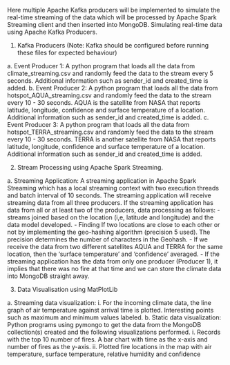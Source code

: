 Here multiple Apache Kafka producers will be implemented to simulate the real-time streaming of the data which will be processed by Apache Spark Streaming client and then inserted into MongoDB. Simulating real-time data using Apache Kafka Producers.

1. Kafka Producers (Note: Kafka should be configured before running these files for expected behaviour)

a. Event Producer 1: A python program that loads all the data from climate_streaming.csv and randomly feed the data to the stream every 5 seconds. Additional information such as sender_id and created_time is added. 
b. Event Producer 2: A python program that loads all the data from hotspot_AQUA_streaming.csv and randomly feed the data to the stream every 10 - 30 seconds. AQUA is the satellite from NASA that reports latitude, longitude, confidence and surface temperature of a location. Additional information such as sender_id and created_time is added. 
c. Event Producer 3: A python program that loads all the data from hotspot_TERRA_streaming.csv and randomly feed the data to the stream every 10 - 30 seconds. TERRA is another satellite from NASA that reports latitude, longitude, confidence and surface temperature of a location. Additional information such as sender_id and created_time is added.  

2. Stream Processing using Apache Spark Streaming. 

a. Streaming Application: A streaming application in Apache Spark Streaming which has a local streaming context with two execution threads and batch interval of 10 seconds. The streaming application will receive streaming data from all three producers. If the streaming application has data from all or at least two of the producers, data processing as follows: - streams joined based on the location (i,e, latitude and longitude) and the data model developed. - Finding If two locations are close to each other or not by implementing the geo-hashing algorithm (precision 5 used). The precision determines the number of characters in the Geohash. - If we receive the data from two different satellites AQUA and TERRA for the same location, then the ‘surface temperature’ and ‘confidence’ averaged. - If the streaming application has the data from only one producer (Producer 1), it implies that there was no fire at that time and we can store the climate data into MongoDB straight away.

3. Data Visualisation using MatPlotLib 

a. Streaming data visualization: i. For the incoming climate data, the line graph of air temperature against arrival time is plotted. Interesting points such as maximum and minimum values labeled. 
b. Static data visualization: Python programs using pymongo to get the data from the MongoDB collection(s) created and the following visualizations performed. i. Records with the top 10 number of fires. A bar chart with time as the x-axis and number of fires as the y-axis. ii. Plotted fire locations in the map with air temperature, surface temperature, relative humidity and confidence
